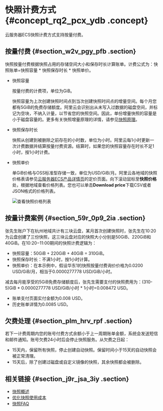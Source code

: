 # 快照计费方式 {#concept_rq2_pcx_ydb .concept}

云服务器ECS快照计费方式支持按量付费。

## 按量付费 {#section_w2v_pgy_pfb .section}

快照按量付费根据快照占用的存储空间大小和保存时长计算账单。计费公式为：快照账单=快照容量 \* 快照保存时长 \* 快照单价。

-   快照容量

    按量付费的计费项，单位为GiB。

    快照容量为上次创建快照时间点到当次创建快照时间点的增量空间。每个月您都有5GiB的免费存储额度。阿里云会识别出从未写入过数据的磁盘空间，并标记为空块，不纳入计量，以节省您的快照空间。因此，单份增量快照的容量是小于磁盘容量的。更多有关快照增量原理的详情，请参见[快照原理](../intl.zh-CN/快照/快照原理.md#)。

-   快照保存时长

    快照从创建到被删除之前存在的小时数，单位为小时。阿里云每1小时更新一次计费数据并结算按量付费资源。结算时，如果您的快照容量存在时长不足1小时，按1小时计费。

-   快照单价

    单GiB价格与OSS标准型存储一致，单位为USD/GiB/月。阿里云各地域的快照价格表请参见[云服务器ECS产品详情页](https://www.alibabacloud.com/product/ecs)的定价页面。向下滚动鼠标至**快照价格**处，根据地域查看价格列表。您也可以单击**Download price**下载CSV或者JSON格式的价格列表。

    ![查看快照价格列表](http://static-aliyun-doc.oss-cn-hangzhou.aliyuncs.com/assets/img/9579/156349993651687_zh-CN.png)


## 按量计费案例 {#section_59r_0p9_2ia .section}

张先生账户下在杭州地域共计有三块云盘，某月首次创建快照时，张先生在10:20为云盘创建了三份快照，这三块云盘对应的快照大小分别是50GiB、220GiB和40GiB。在10:20−11:00期间的快照计费逻辑为：

-   快照容量：50GiB + 220GiB + 40GiB = 310GiB。
-   快照保存时长：不满1小时，按1小时计算。
-   快照单价：在本示例中，假设华东1的快照按量付费询价价格为0.0200 USD/GiB/月，相当于0.0000277778 USD/GiB/小时。

减去每月能享受的5GiB免费存储额度后，张先生需要支付的快照费用为：\(310-5\)GiB \* 0.0000277778 USD/GiB/小时 \* 1小时=0.008472 USD。

-   账单支付页面实付金额为0.008 USD。
-   历史账单详情为0.0085 USD。

## 欠费处理 {#section_plm_hrv_rpf .section}

若下一计费周期内您的账号付费方式余额小于上一周期账单金额，系统会发送短信和邮件通知。账号欠费24小时后会停止快照服务。从欠费之日起：

-   15天内，保留所有快照，停止创建自动快照。保留时间小于15天的自动快照会被正常清理。
-   15天后，除了创建过磁盘或自定义镜像的快照，其余快照都会被删除。

## 相关链接 {#section_j9r_jsa_3iy .section}

-   [快照概述](../intl.zh-CN/快照/快照概述.md#)
-   [优化快照使用成本](../intl.zh-CN/快照/使用快照/优化快照使用成本.md#)
-   [快照FAQ](../intl.zh-CN/快照/常见问题/快照FAQ.md#)

